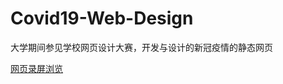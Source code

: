 # Covid19-Web-Design
大学期间参见学校网页设计大赛，开发与设计的新冠疫情的静态网页

[网页录屏浏览](https://www.bilibili.com/video/BV1Bf4y1R7gD)

